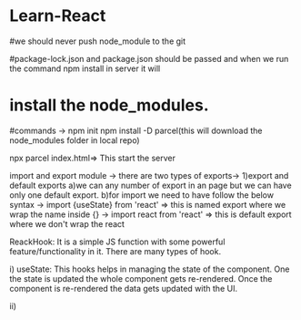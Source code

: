 # Learn-React

#we should never push node_module to the git

#package-lock.json and package.json should be passed and when we run the command npm install in server it will
# install the node_modules.

#commands -> 
npm init
npm install -D parcel(this will download the node_modules folder in local repo)


npx parcel index.html=> This start the server


import and export module
 -> there are two types of exports-> 
       1)export and default exports
          a)we can any number of export in an page but we can have only one default export.
          b)for import we need to have follow the below syntax
             -> import {useState} from 'react' => this is named export where we wrap the name inside {}
             -> import react from 'react' => this is default export where we don't wrap the react




ReackHook: It is a simple JS function with some powerful feature/functionality in it.  There are many types of hook.

i) useState: This hooks helps in managing the state of the component. One the state is updated the whole component gets re-rendered. Once the component is re-rendered the data gets updated with the UI.

         
ii)